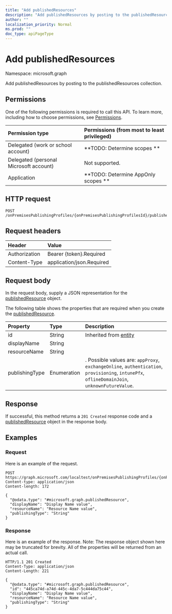 ```yaml
---
title: "Add publishedResources"
description: "Add publishedResources by posting to the publishedResources collection."
author: ""
localization_priority: Normal
ms.prod: ""
doc_type: apiPageType
---
```


# Add publishedResources

Namespace: microsoft.graph

Add publishedResources by posting to the publishedResources collection.

## Permissions
One of the following permissions is required to call this API. To learn more, including how to choose permissions, see [Permissions](/concepts/permissions-reference.md).

|Permission type|Permissions (from most to least privileged)|
|:---|:---|
|Delegated (work or school account)|**TODO: Determine scopes **|
|Delegated (personal Microsoft account)|Not supported.|
|Application|**TODO: Determine AppOnly scopes **|

## HTTP request
<!-- {
  "blockType": "ignored"
}
-->
``` http
POST /onPremisesPublishingProfiles/{onPremisesPublishingProfilesId}/publishedResources/$ref
```

## Request headers
|Header|Value|
|:---|:---|
|Authorization|Bearer {token}.Required|
|Content-Type|application/json.Required|

## Request body
In the request body, supply a JSON representation for the [publishedResource](../resources/publishedresource.md) object.

The following table shows the properties that are required when you create the [publishedResource](../resources/publishedresource.md).

|Property|Type|Description|
|:---|:---|:---|
|id|String| Inherited from [entity](../resources/entity.md)|
|displayName|String||
|resourceName|String||
|publishingType|Enumeration|. Possible values are: `appProxy`, `exchangeOnline`, `authentication`, `provisioning`, `intunePfx`, `oflineDomainJoin`, `unknownFutureValue`.|



## Response
If successful, this method returns a `201 Created` response code and a [publishedResource](../resources/publishedresource.md) object in the response body.

## Examples

### Request
Here is an example of the request.
<!-- {
  "blockType": "request",
  "name": "create_publishedresource_from_"
}
-->
``` http
POST https://graph.microsoft.com/localtest/onPremisesPublishingProfiles/{onPremisesPublishingProfilesId}/publishedResources
Content-type: application/json
Content-length: 172

{
  "@odata.type": "#microsoft.graph.publishedResource",
  "displayName": "Display Name value",
  "resourceName": "Resource Name value",
  "publishingType": "String"
}
```

### Response
Here is an example of the response. Note: The response object shown here may be truncated for brevity. All of the properties will be returned from an actual call.
<!-- {
  "blockType": "response",
  "truncated": true,
  "@odata.type": "microsoft.graph.publishedresource"
}
-->
``` http
HTTP/1.1 201 Created
Content-Type: application/json
Content-Length: 221

{
  "@odata.type": "#microsoft.graph.publishedResource",
  "id": "445ca74d-a74d-445c-4da7-5c444da75c44",
  "displayName": "Display Name value",
  "resourceName": "Resource Name value",
  "publishingType": "String"
}
```

